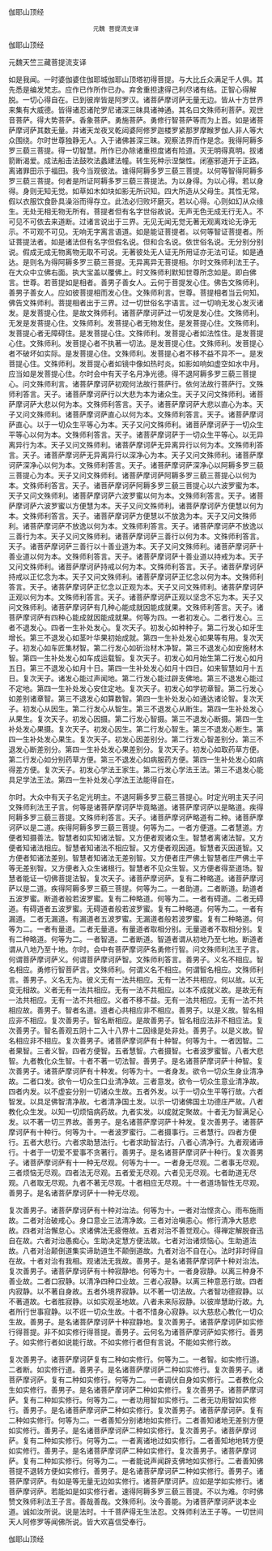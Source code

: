   伽耶山顶经  

                        　　元魏 菩提流支译  

伽耶山顶经  

元魏天竺三藏菩提流支译  

如是我闻。一时婆伽婆住伽耶城伽耶山顶塔初得菩提。与大比丘众满足千人俱。其先悉是编发梵志。应作已作所作已办。弃舍重担逮得己利尽诸有结。正智心得解脱。一切心得自在。已到彼岸皆是阿罗汉。诸菩萨摩诃萨无量无边。皆从十方世界来集有大威德。皆得诸忍诸陀罗尼诸深三昧具诸神通。其名曰文殊师利菩萨。观世音菩萨。得大势菩萨。香象菩萨。勇施菩萨。勇修行智菩萨等而为上首。如是诸菩萨摩诃萨其数无量。并诸天龙夜叉乾闼婆阿修罗迦楼罗紧那罗摩睺罗伽人非人等大众围绕。尔时世尊独静无人。入于诸佛甚深三昧。观察法界而作是念。我得阿耨多罗三藐三菩提。得一切智慧。所作已办除诸重担度诸有险道。灭无明得真明。拔诸箭断渴爱。成法船击法鼓吹法蠡建法幢。转生死种示涅槃性。闭塞邪道开于正路。离诸罪田示于福田。我今当观彼法。谁得阿耨多罗三藐三菩提。以何等智得阿耨多罗三藐三菩提。何者是所证阿耨多罗三藐三菩提法。为以身得。为以心得。若以身得。身则无知无觉。如草如木如块如影无所识知。四大所造从父母生。其性无常。假以衣服饮食卧具澡浴而得存立。此法必归败坏磨灭。若以心得。心则如幻从众缘生。无处无相无物无所有。菩提者但有名字世俗故说。无声无色无成无行无入。不可见不可依去来道断。过诸言说出于三界。无见无闻无觉无著无观离戏论无诤无示。不可观不可见。无响无字离言语道。如是能证菩提者。以何等智证菩提者。所证菩提法者。如是诸法但有名字但假名说。但和合名说。依世俗名说。无分别分别说。假成无成无物离物无取不可说。无著彼处无人证无所用证亦无法可证。如是通达。是则名为得阿耨多罗三藐三菩提。无异离异无菩提相。尔时文殊师利法王子。在大众中立佛右面。执大宝盖以覆佛上。时文殊师利默知世尊所念如是。即白佛言。世尊。若菩提如是相者。善男子善女人。云何于菩提发心住。佛告文殊师利。善男子善女人。应如彼菩提相而发心住。文殊师利言。世尊。菩提相者当云何知。佛告文殊师利。菩提相者出于三界。过一切世俗名字语言。过一切响无发心发灭诸发。是发菩提心住。是故文殊师利。诸菩萨摩诃萨过一切发是发心住。文殊师利。无发是发菩提心住。文殊师利。发菩提心者无物发住。是发菩提心住。文殊师利。发菩提心者无障碍住。是发菩提心住。文殊师利。发菩提心者如法性住。是发菩提心住。文殊师利。发菩提心者不执著一切法。是发菩提心住。文殊师利。发菩提心者不破坏如实际。是发菩提心住。文殊师利。发菩提心者不移不益不异不一。是发菩提心住。文殊师利。发菩提心者如镜中像如热时炎。如影如响如虚空如水中月。应当如是发菩提心住。尔时会中有天子名月净光德。得不退阿耨多罗三藐三菩提心。问文殊师利言。诸菩萨摩诃萨初观何法故行菩萨行。依何法故行菩萨行。文殊师利答言。天子。诸菩萨摩诃萨行以大悲为本为诸众生。天子又问文殊师利。诸菩萨摩诃萨大悲以何为本。文殊师利答言。天子。诸菩萨摩诃萨大悲以直心为本。天子又问文殊师利。诸菩萨摩诃萨直心以何为本。文殊师利答言。天子。诸菩萨摩诃萨直心。以于一切众生平等心为本。天子又问文殊师利。诸菩萨摩诃萨于一切众生平等心以何为本。文殊师利答言。天子。诸菩萨摩诃萨于一切众生平等心。以无异离异行为本。天子又问文殊师利。诸菩萨摩诃萨无异离异行以何为本。文殊师利答言。天子。诸菩萨摩诃萨无异离异行以深净心为本。天子又问文殊师利。诸菩萨摩诃萨深净心以何为本。文殊师利答言。天子。诸菩萨摩诃萨深净心以阿耨多罗三藐三菩提心为本。天子又问文殊师利。诸菩萨摩诃萨阿耨多罗三藐三菩提心以何为本。文殊师利答言。天子。诸菩萨摩诃萨阿耨多罗三藐三菩提心以六波罗蜜为本。天子又问文殊师利。诸菩萨摩诃萨六波罗蜜以何为本。文殊师利答言。天子。诸菩萨摩诃萨六波罗蜜以方便慧为本。天子又问文殊师利。诸菩萨摩诃萨方便慧以何为本。文殊师利答言。天子。诸菩萨摩诃萨方便慧以不放逸为本。天子又问文殊师利。诸菩萨摩诃萨不放逸以何为本。文殊师利答言。天子。诸菩萨摩诃萨不放逸以三善行为本。天子又问文殊师利。诸菩萨摩诃萨三善行以何为本。文殊师利答言。天子。诸菩萨摩诃萨三善行以十善业道为本。天子又问文殊师利。诸菩萨摩诃萨十善业道以何为本。文殊师利答言。天子。诸菩萨摩诃萨十善业道以持戒为本。天子又问文殊师利。诸菩萨摩诃萨持戒以何为本。文殊师利答言。天子。诸菩萨摩诃萨持戒以正忆念为本。天子又问文殊师利。诸菩萨摩诃萨正忆念以何为本。文殊师利答言。天子。诸菩萨摩诃萨正忆念以正观为本。天子又问文殊师利。诸菩萨摩诃萨正观以何为本。文殊师利答言。天子。诸菩萨摩诃萨正观以坚念不忘为本。天子又问文殊师利。诸菩萨摩诃萨有几种心能成就因能成就果。文殊师利答言。天子。诸菩萨摩诃萨有四种心能成就因能成就果。何等为四。一者初发心。二者行发心。三者不退发心。四者一生补处发心。复次天子。初发心如种种子。第二行发心如牙生增长。第三不退发心如茎叶华果初始成就。第四一生补处发心如果等有用。复次天子。初发心如车匠集材智。第二行发心如斫治材木净智。第三不退发心如安施材木智。第四一生补处发心如车成运载智。复次天子。初发心如月始生第二行发心如月五日。第三不退发心如月十日。第四一生补处发心如月十四日。如来智慧如月十五日。复次天子。诸发心能过声闻地。第二行发心能过辟支佛地。第三不退发心能过不定地。第四一生补处发心安住定地。复次天子。初发心如学初章智。第二行发心如差别诸章智。第三不退发心如算数智。第四一生补处发心如通达诸论智。复次天子。初发心从因生。第二行发心从智生。第三不退发心从断生。第四一生补处发心从果生。复次天子。初发心因摄。第二行发心智摄。第三不退发心断摄。第四一生补处发心果摄。复次天子。初发心因生。第二行发心智生。第三不退发心断生。第四一生补处发心果生。复次天子。初发心因差别分。第二行发心智差别分。第三不退发心断差别分。第四一生补处发心果差别分。复次天子。初发心如取药草方便。第二行发心如分别药草方便。第三不退发心如病服药方便。第四一生补处发心如病得差方便。复次天子。初发心学法王家生。第二行发心学法王法。第三不退发心能具足学法王法。第四一生补处发心学法王法能得自在。  

尔时。大众中有天子名定光明主。不退阿耨多罗三藐三菩提心。时定光明主天子问文殊师利法王子言。何等是诸菩萨摩诃萨毕竟略道。诸菩萨摩诃萨以是略道。疾得阿耨多罗三藐三菩提。文殊师利答言。天子。诸菩萨摩诃萨略道有二种。诸菩萨摩诃萨以是二道。疾得阿耨多罗三藐三菩提。何等为二。一者方便道。二者慧道。方便者知摄善法。智慧者如实知诸法智。又方便者观诸众生。智慧者离诸法智。又方便者知诸法相应。智慧者知诸法不相应智。又方便者观因道。智慧者灭因道智。又方便者知诸法差别。智慧者知诸法无差别智。又方便者庄严佛土智慧者庄严佛土平等无差别智。又方便者入众生诸根行。智慧者不见众生智。又方便者得至道场。智慧者能证一切佛菩提法智。复次天子。诸菩萨摩诃萨。复有二种略道。诸菩萨摩诃萨以是二道。疾得阿耨多罗三藐三菩提。何等为二。一者助道。二者断道。助道者五波罗蜜。断道者般若波罗蜜。复有二种略道。何等为二。一者有碍道。二者无碍道。有碍道者五波罗蜜。无碍道者般若波罗蜜。复有二种略道。何等为二。一者有漏道。二者无漏道。有漏道者五波罗蜜。无漏道者般若波罗蜜。复有二种略道。何等为二。一者有量道。二者无量道。有量道者取相分别。无量道者不取相分别。复有二种略道。何等为二。一者智道。二者断道。智道者谓从初地乃至七地。断道者谓从八地乃至十地。尔时。会中有菩萨摩诃萨名勇修行智。问文殊师利法王子言。何谓菩萨摩诃萨义。何谓菩萨摩诃萨智。文殊师利答言。善男子。义名不相应。智名相应。勇修行智菩萨言。文殊师利。何谓义名不相应。何谓智名相应。文殊师利言。善男子。义名无为。彼义无有一法共相应。无有一法不共相应。何以故。以无变无相故。义者无有一法共相应。无有一法不共相应。以本不成就义故。是故无有一法共相应。无有一法不共相应。义者不移不益。无有一法共相应。无有一法不共相应故。善男子。智者名道。道者心共相应非不相应。善男子。以是义故。智名相应非不相应。复次善男子。智名断相应。是故善男子。智名相应法非不相应法。复次善男子。智名善观五阴十二入十八界十二因缘是处非处。善男子。以是义故。智名相应非不相应。复次善男子。诸菩萨摩诃萨有十种智。何等为十。一者因智。二者果智。三者义智。四者方便智。五者慧智。六者摄智。七者波罗蜜智。八者大悲智。九者教化众生智。十者不著一切法智。善男子。是名诸菩萨摩诃萨十种智。复次善男子。诸菩萨摩诃萨有十种发。何等为十。一者身发。欲令一切众生身业清净故。二者口发。欲令一切众生口业清净故。三者意发。欲令一切众生意业清净故。四者内发。以不虚妄分别一切诸众生故。五者外发。以于一切众生平等行故。六者智发。以具足佛智清净故。七者清净国土发。以示一切诸佛国土功德庄严故。八者教化众生发。以知一切烦恼病药故。九者实发。以成就定聚故。十者无为智满足心发。以不著一切三界故。善男子。是名诸菩萨摩诃萨十种发。复次善男子。诸菩萨摩诃萨有十种行。何等为十。一者波罗蜜行。二者摄事行。三者慧行。四者方便行。五者大悲行。六者求助慧法行。七者求助智法行。八者心清净行。九者观诸谛行。十者于一切爱不爱事不贪著行。善男子。是名诸菩萨摩诃萨十种行。复次善男子。诸菩萨摩诃萨有十一种无尽观。何等为十一。一者身无尽观。二者事无尽观。三者烦恼无尽观。四者法无尽观。五者爱无尽观。六者见无尽观。七者助道无尽观。八者取无尽观。九者不著无尽观。十者相应无尽观。十一者道场智性无尽观。善男子。是名诸菩萨摩诃萨十一种无尽观。  

复次善男子。诸菩萨摩诃萨有十种对治法。何等为十。一者对治悭贪心。雨布施雨故。二者对治破戒心。身口意业三法清净故。三者对治嗔恚心。修行清净大慈悲故。四者对治懈怠心。求诸佛法无疲倦故。五者对治不善觉观心。得禅定解脱奋迅自在故。六者对治愚痴心。生助决定慧方便法故。七者对治诸烦恼心。生助道法故。八者对治颠倒道集实谛助道生不颠倒道故。九者对治不自在心。法时非时得自在故。十者对治有我相。观诸法无我故。善男子。是名诸菩萨摩诃萨十种对治法。复次善男子。诸菩萨摩诃萨有十种寂静地。何等为十。一者身寂静。以离三种身不善业故。二者口寂静。以清净四种口业故。三者心寂静。以离三种意恶行故。四者内寂静。以不著自身故。五者外境界寂静。以不著一切法故。六者智功德寂静。以不著道故。七者胜寂静。以如实观圣地故。八者未来际寂静。以彼岸慧助行故。九者所行世事寂静。以不诳一切众生故。十者不惜身心寂静。以大慈悲心教化一切众生故。善男子。是名诸菩萨摩诃萨十种寂静地。复次善男子。诸菩萨摩诃萨如实修行得菩提。非不如实修行得菩提。善男子。云何名为诸菩萨摩诃萨如实修行。善男子。如实修行者如说能行故。不如实修行者但有言说。不能如实修行故。  

复次善男子。诸菩萨摩诃萨复有二种如实修行。何等为二。一者智。如实修行道。二者断。如实修行道。善男子。是名诸菩萨摩诃萨二种如实修行。复次善男子。诸菩萨摩诃萨。复有二种如实修行。何等为二。一者调伏自身如实修行。二者教化众生如实修行。善男子。是名诸菩萨摩诃萨二种如实修行。复次善男子。诸菩萨摩诃萨。复有二种如实修行。何等为二。一者功用智如实修行。二者无功用智如实修行。善男子。是名诸菩萨摩诃萨二种如实修行。复次善男子。诸菩萨摩诃萨。复有二种如实修行。何等为二。一者善知分别诸地如实修行。二者善知诸地无差别方便如实修行。善男子。是名诸菩萨摩诃萨二种如实修行。复次善男子。诸菩萨摩诃萨。复有二种如实修行。何等为二。一者离诸地过如实修行。二者善知地地转方便如实修行。善男子。是名诸菩萨摩诃萨二种如实修行。复次善男子。诸菩萨摩诃萨。复有二种如实修行。何等为二。一者能说声闻辟支佛地如实修行。二者善知佛菩提不退转方便如实修行。善男子。是名诸菩萨摩诃萨二种如实修行。善男子。诸菩萨摩诃萨。有如是等无量无边如实修行。诸菩萨摩诃萨。应如是学如实修行。诸菩萨摩诃萨。若能如是如实修行者。速得阿耨多罗三藐三菩提。不以为难。尔时佛赞文殊师利法王子言。善哉善哉。文殊师利。汝今善能。为诸菩萨摩诃萨说本业道。诚如汝所说。说是法时。十千菩萨得无生法忍。文殊师利法王子等。一切世间天人阿修罗等闻佛所说。皆大欢喜信受奉行。  

伽耶山顶经  
